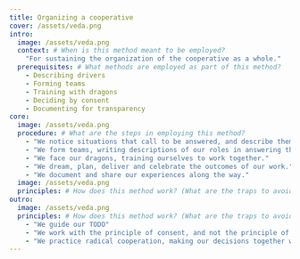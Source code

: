 ```yaml
---
title: Organizing a cooperative
cover: /assets/veda.png
intro:
  image: /assets/veda.png
  context: # When is this method meant to be employed?
    "For sustaining the organization of the cooperative as a whole."
  prerequisites: # What methods are employed as part of this method?
    - Describing drivers
    - Forming teams
    - Training with dragons
    - Deciding by consent
    - Documenting for transparency
core:
  image: /assets/veda.png
  procedure: # What are the steps in employing this method?
    - "We notice situations that call to be answered, and describe them in writing."
    - "We form teams, writing descriptions of our roles in answering those drivers."
    - "We face our dragons, training ourselves to work together."
    - "We dream, plan, deliver and celebrate the outcomes of our work."
    - "We document and share our experiences along the way."
  image: /assets/veda.png
  principles: # How does this method work? (What are the traps to avoid?)
outro:
  image: /assets/veda.png
  principles: # How does this method work? (What are the traps to avoid?)
    - "We guide our TODO"
    - "We work with the principle of consent, and not the principle of control, asking humbly for patterns of organization to emerge."
    - "We practice radical cooperation, making our decisions together with all who would be affected."
---
```

